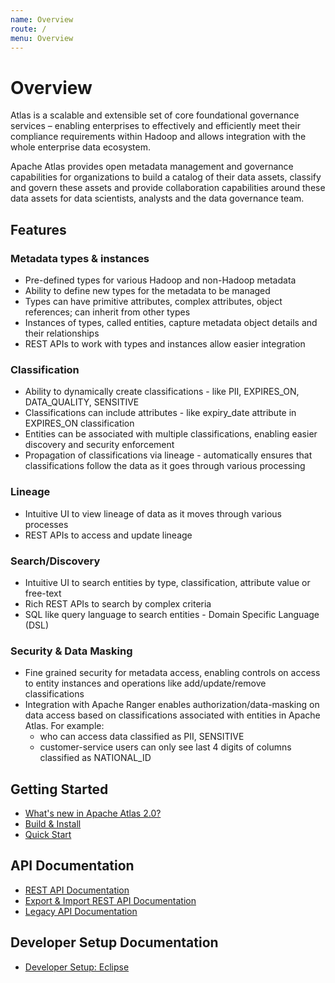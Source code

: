 ```yaml
---
name: Overview
route: /
menu: Overview
---
```


# Overview

Atlas is a scalable and extensible set of core foundational governance services – enabling
enterprises to effectively and efficiently meet their compliance requirements within Hadoop and
allows integration with the whole enterprise data ecosystem.

Apache Atlas provides open metadata management and governance capabilities for organizations
to build a catalog of their data assets, classify and govern these assets and provide collaboration
capabilities around these data assets for data scientists, analysts and the data governance team.


## Features

### Metadata types & instances
   * Pre-defined types for various Hadoop and non-Hadoop metadata
   * Ability to define new types for the metadata to be managed
   * Types can have primitive attributes, complex attributes, object references; can inherit from other types
   * Instances of types, called entities, capture metadata object details and their relationships
   * REST APIs to work with types and instances allow easier integration

### Classification
   * Ability to dynamically create classifications - like PII, EXPIRES_ON, DATA_QUALITY, SENSITIVE
   * Classifications can include attributes - like expiry_date attribute in EXPIRES_ON classification
   * Entities can be associated with multiple classifications, enabling easier discovery and security enforcement
   * Propagation of classifications via lineage - automatically ensures that classifications follow the data as it goes through various processing

### Lineage
   * Intuitive UI to view lineage of data as it moves through various processes
   * REST APIs to access and update lineage

### Search/Discovery
   * Intuitive UI to search entities by type, classification, attribute value or free-text
   * Rich REST APIs to search by complex criteria
   * SQL like query language to search entities - Domain Specific Language (DSL)

### Security & Data Masking
   * Fine grained security for metadata access, enabling controls on access to entity instances and operations like add/update/remove classifications
   * Integration with Apache Ranger enables authorization/data-masking on data access based on classifications associated with entities in Apache Atlas. For example:
      * who can access data classified as PII, SENSITIVE
      * customer-service users can only see last 4 digits of columns classified as NATIONAL_ID


## Getting Started

   * [What's new in Apache Atlas 2.0?](#/WhatsNew-2.0)
   * [Build & Install](#/Installation)
   * [Quick Start](#/QuickStart)

## API Documentation

   * <a href="api/v2/index.html">REST API Documentation</a>
   * [Export & Import REST API Documentation](#/ImportExportAPI)
   * <a href="../api/rest.html">Legacy API Documentation</a>

## Developer Setup Documentation
   * [Developer Setup: Eclipse](#/EclipseSetup)
